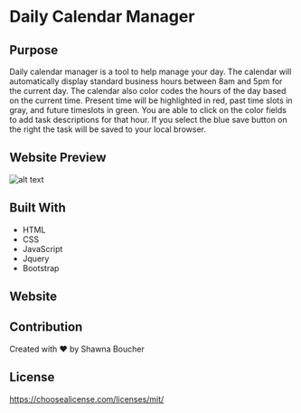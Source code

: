# Daily Calendar Manager

## Purpose
Daily calendar manager is a tool to help manage your day.  The calendar will automatically display standard business hours between 8am and 5pm for the current day.  The calendar also color codes the hours of the day based on the current time.  Present time will be highlighted in red, past time slots in gray, and future timeslots in green.  You are able to click on the color fields to add task descriptions for that hour.  If you select the blue save button on the right the task will be saved to your local browser.

## Website Preview

![alt text](https://github.com/sboucher2011/dailyCalendarManager/blob/main/assests/images.png)

## Built With
* HTML
* CSS
* JavaScript
* Jquery
* Bootstrap

## Website


## Contribution

Created with ❤️ by Shawna Boucher

## License

https://choosealicense.com/licenses/mit/